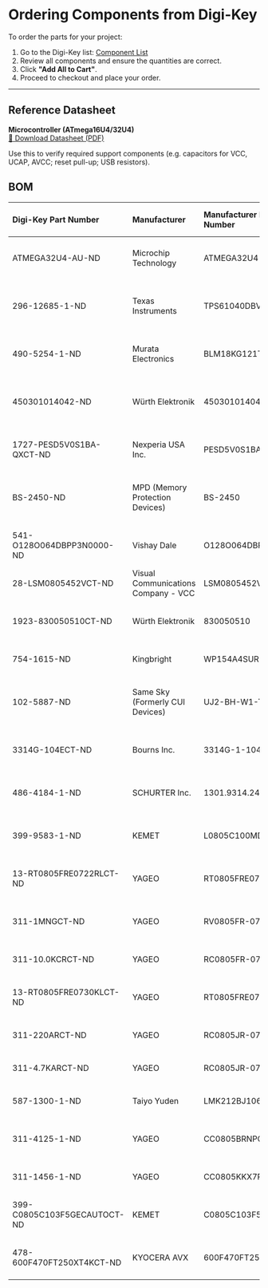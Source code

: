 # Ordering Components from Digi-Key

To order the parts for your project:

1. Go to the Digi-Key list: [Component List](https://www.digikey.com/en/mylists/list/BDWM9005DX)
2. Review all components and ensure the quantities are correct.
3. Click **"Add All to Cart"**.
4. Proceed to checkout and place your order.

---

## Reference Datasheet

**Microcontroller (ATmega16U4/32U4)**  
[📄 Download Datasheet (PDF)](https://ww1.microchip.com/downloads/en/devicedoc/atmel-7766-8-bit-avr-atmega16u4-32u4_datasheet.pdf)

Use this to verify required support components (e.g. capacitors for VCC, UCAP, AVCC; reset pull-up; USB resistors).

## BOM 

| Digi-Key Part Number        | Manufacturer                        | Manufacturer Part Number   | Description                      |   Quantity 1 |   Unit Price 1 | Extended Price 1   | Country of Origin   |
|:----------------------------|:------------------------------------|:---------------------------|:---------------------------------|-------------:|---------------:|:-------------------|:--------------------|
| ATMEGA32U4-AU-ND            | Microchip Technology                | ATMEGA32U4-AU              | IC MCU 8BIT 32KB FLASH 44TQFP    |            1 |          5.29  | $5.29              | Thailand            |
| 296-12685-1-ND              | Texas Instruments                   | TPS61040DBVR               | IC LED DRVR RGLTR PWM SOT23-5    |            1 |          1.25  | $1.25              | China               |
| 490-5254-1-ND               | Murata Electronics                  | BLM18KG121TN1D             | FERRITE BEAD 120 OHM 0603 1LN    |            1 |          0.1   | $0.10              | Japan               |
| 450301014042-ND             | Würth Elektronik                    | 450301014042               | SWITCH SLIDE SPDT 500MA 12V      |            1 |          2.03  | $2.03              | South Korea         |
| 1727-PESD5V0S1BA-QXCT-ND    | Nexperia USA Inc.                   | PESD5V0S1BA-QX             | TVS DIODE 5VWM 14VC SOD323       |            2 |          0.37  | $0.74              | China               |
| BS-2450-ND                  | MPD (Memory Protection Devices)     | BS-2450                    | BATT HOLDER COIN 24.5MM PC PIN   |            1 |          1.16  | $1.16              | China               |
| 541-O128O064DBPP3N0000-ND   | Vishay Dale                         | O128O064DBPP3N0000         | GRAPHIC DISPLAY OLED BLUE -      |            1 |         11.1   | $11.10             | China               |
| 28-LSM0805452VCT-ND         | Visual Communications Company - VCC | LSM0805452V                | LED GREEN CLEAR 0805 SMD         |            1 |          0.34  | $0.34              | China               |
| 1923-830050510CT-ND         | Würth Elektronik                    | 830050510                  | WE-XTAL QUARTZ CRYSTAL 8.0 MHZ;  |            1 |          0.37  | $0.37              | China               |
| 754-1615-ND                 | Kingbright                          | WP154A4SUREQBFZGC          | LED RGB CLEAR T-1 3/4 T/H        |            1 |          1.85  | $1.85              | China               |
| 102-5887-ND                 | Same Sky (Formerly CUI Devices)     | UJ2-BH-W1-TH               | CONN RCPT USB2.0 TYPEB 4POS R/A  |            1 |          0.54  | $0.54              | Taiwan              |
| 3314G-104ECT-ND             | Bourns Inc.                         | 3314G-1-104E               | TRIMMER 100K OHM 0.25W GW TOP    |            3 |          1.58  | $4.74              | Taiwan              |
| 486-4184-1-ND               | SCHURTER Inc.                       | 1301.9314.24               | SWITCH TACTILE SPST-NO 0.05A 12V |            1 |          0.47  | $0.47              | South Korea         |
| 399-9583-1-ND               | KEMET                               | L0805C100MDWLT             | FIXED IND 10UH 205MA 1 OHM SMD   |            1 |          0.36  | $0.36              | Philippines         |
| 13-RT0805FRE0722RLCT-ND     | YAGEO                               | RT0805FRE0722RL            | RES SMD 22 OHM 1% 1/8W 0805      |            2 |          0.1   | $0.20              | Taiwan              |
| 311-1MNGCT-ND               | YAGEO                               | RV0805FR-071ML             | RES SMD 1M OHM 1% 1/8W 0805      |            1 |          0.27  | $0.27              | Taiwan              |
| 311-10.0KCRCT-ND            | YAGEO                               | RC0805FR-0710KL            | RES 10K OHM 1% 1/8W 0805         |            2 |          0.14  | $0.28              | Taiwan              |
| 13-RT0805FRE0730KLCT-ND     | YAGEO                               | RT0805FRE0730KL            | RES SMD 30K OHM 1% 1/8W 0805     |            1 |          0.1   | $0.10              | Taiwan              |
| 311-220ARCT-ND              | YAGEO                               | RC0805JR-07220RL           | RES 220 OHM 5% 1/8W 0805         |           10 |          0.011 | $0.11              | Taiwan              |
| 311-4.7KARCT-ND             | YAGEO                               | RC0805JR-074K7L            | RES 4.7K OHM 5% 1/8W 0805        |            2 |          0.1   | $0.20              | Taiwan              |
| 587-1300-1-ND               | Taiyo Yuden                         | LMK212BJ106KG-T            | CAP CER 10UF 10V X5R 0805        |            2 |          0.08  | $0.16              | China               |
| 311-4125-1-ND               | YAGEO                               | CC0805BRNPO9BN1R2          | CAP CER 1.2PF 50V C0G/NPO 0805   |            1 |          0.13  | $0.13              | Taiwan              |
| 311-1456-1-ND               | YAGEO                               | CC0805KKX7R8BB105          | CAP CER 1UF 25V X7R 0805         |            2 |          0.13  | $0.26              | Taiwan              |
| 399-C0805C103F5GECAUTOCT-ND | KEMET                               | C0805C103F5GECAUTO         | CAP CER 0805 10NF 50V C0G 1%     |            2 |          1.42  | $2.84              | Mexico              |
| 478-600F470FT250XT4KCT-ND   | KYOCERA AVX                         | 600F470FT250XT4K           | CAP CER 47PF 250V C0G/NP0 0805   |            1 |          2.63  | $2.63              | United States       |
